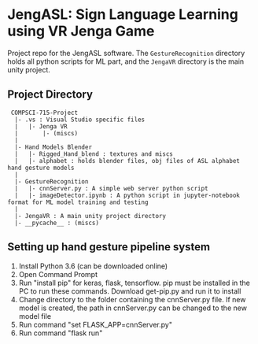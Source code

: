 # JengASL: Sign Language Learning using VR Jenga Game
Project repo for the JengASL software.
The `GestureRecognition` directory holds all python scripts for ML part, and the `JengaVR` directory is the main unity project.

## Project Directory
```
 COMPSCI-715-Project
  |- .vs : Visual Studio specific files
  |   |- Jenga VR
  |       |- (miscs)
  |
  |- Hand Models Blender
  |   |- Rigged_Hand_blend : textures and miscs
  |   |- alphabet : holds blender files, obj files of ASL alphabet hand gesture models
  |
  |- GestureRecognition
  |   |- cnnServer.py : A simple web server python script
  |   |- imageDetector.ipynb : A python script in jupyter-notebook format for ML model training and testing
  |
  |- JengaVR : A main unity project directory
  |- __pycache__ : (miscs)
  ```

## Setting up hand gesture pipeline system
1. Install Python 3.6 (can be downloaded online)
2. Open Command Prompt
3. Run "install pip" for keras, flask, tensorflow. pip must be installed in the PC to run these commands. Download get-pip.py and run it to install
4. Change directory to the folder containing the cnnServer.py file. If new model is created, the path in cnnServer.py can be changed to the new model file
5. Run command "set FLASK_APP=cnnServer.py"
6. Run command "flask run"
